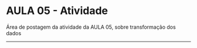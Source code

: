 # AULA 05 - Atividade


Área de postagem da atividade da AULA 05, sobre transformação dos dados

---